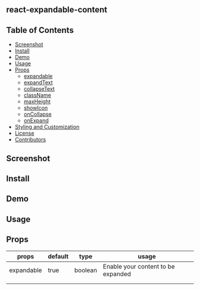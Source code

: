 ## react-expandable-content

## Table of Contents

- [Screenshot](#screenshot)
- [Install](#install)
- [Demo](#demo)
- [Usage](#usage)
- [Props](#props)
  - [expandable](#expandable)
  - [expandText](#expandtext)
  - [collapseText](#collapsetext)
  - [className](#classname)
  - [maxHeight](#maxheight)
  - [showIcon](#showIcon)
  - [onCollapse](#oncollapse)
  - [onExpand](#onexpand)
- [Styling and Customization](#styling-and-customization)
- [License](#license)
- [Contributors](#contributors)

## Screenshot

## Install

## Demo

## Usage

## Props
 


| props  	| default  	|  type 	| usage |
|---	|---	|---	|---  |
|   expandable	|  true 	| boolean 	| Enable your content to be expanded    |
|   	|   	|   	|     |
|   	|   	|   	|     |
